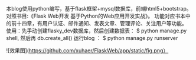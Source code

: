 本blog使用python编写，基于flask框架+mysql数据库，前端html5+bootstrap。
对照书目:《Flask Web开发 基于Python的Web应用开发实战》。
功能对应书本中的前十四章，有用户认证、邮件通知、发表文章、管理评论、关注用户等功能。
使用：先手动创建flasky_dev数据库，然后创建数据表： $ python manage.py shell, 然后再 db.create_all()
运行blog ： $ python manage.py runserver

![效果图](https://github.com/xuhaer/FlaskWeb/app/static/fig.png）